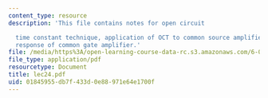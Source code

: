 ```yaml
---
content_type: resource
description: 'This file contains notes for open circuit

  time constant technique, application of OCT to common source amplifier, frequency
  response of common gate amplifier.'
file: /media/https%3A/open-learning-course-data-rc.s3.amazonaws.com/6-012-microelectronic-devices-and-circuits-fall-2005/01845955db7f433d0e88971e64e1700f_lec24.pdf
file_type: application/pdf
resourcetype: Document
title: lec24.pdf
uid: 01845955-db7f-433d-0e88-971e64e1700f
---
```

